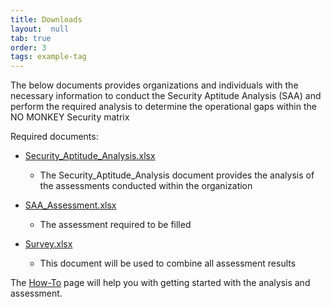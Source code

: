 ```yaml
---
title: Downloads
layout:  null
tab: true
order: 3
tags: example-tag
---
```


The below documents provides organizations and individuals with the necessary information to conduct the Security Aptitude Analysis (SAA) and perform the required analysis to determine the operational gaps within the NO MONKEY Security matrix

Required documents:
- [Security_Aptitude_Analysis.xlsx](https://github.com/NO-MONKEY/CBAS/blob/master/Analysis/Security_Aptitude_Analysis.xlsx)
  - The Security_Aptitude_Analysis document provides the analysis of the assessments conducted within the organization

- [SAA_Assessment.xlsx](https://github.com/NO-MONKEY/CBAS/blob/master/Analysis/SAA_Assessment.xlsx)
  - The assessment required to be filled

- [Survey.xlsx](https://github.com/NO-MONKEY/CBAS/blob/master/Analysis/Survey.xlsx)
  - This document will be used to combine all assessment results
  
The [How-To](https://github.com/NO-MONKEY/CBAS/blob/master/HOW_TO.md) page will help you with getting started with the analysis and assessment.
